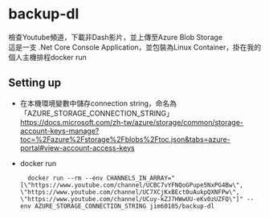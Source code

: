 # backup-dl

檢查Youtube頻道，下載非Dash影片，並上傳至Azure Blob Storage\
這是一支 .Net Core Console Application，並包裝為Linux Container，掛在我的個人主機排程docker run

## Setting up

- 在本機環境變數中儲存connection string，命名為「AZURE_STORAGE_CONNECTION_STRING」\
<https://docs.microsoft.com/zh-tw/azure/storage/common/storage-account-keys-manage?toc=%2Fazure%2Fstorage%2Fblobs%2Ftoc.json&tabs=azure-portal#view-account-access-keys>
- docker run

        docker run --rm --env CHANNELS_IN_ARRAY="[\"https://www.youtube.com/channel/UCBC7vYFNQoGPupe5NxPG4Bw\", \"https://www.youtube.com/channel/UC7XCjKxBEct0uAukpQXNFPw\", \"https://www.youtube.com/channel/UCuy-kZJ7HWwUU-eKv0zUZFQ\"]" --env AZURE_STORAGE_CONNECTION_STRING jim60105/backup-dl
